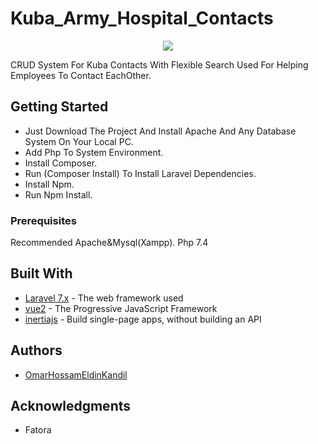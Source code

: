 
# Kuba_Army_Hospital_Contacts
<p align="center"><img src="https://www.flaticon.com/svg/static/icons/svg/69/69840.svg"/></p>

CRUD System For Kuba Contacts With Flexible Search
Used For Helping Employees  To Contact EachOther.

## Getting Started

* Just Download The Project And Install Apache And Any Database System On Your Local PC.
* Add Php To System Environment.
* Install Composer.
* Run (Composer Install) To Install Laravel Dependencies.
* Install Npm.
* Run Npm Install.

### Prerequisites

Recommended Apache&Mysql(Xampp).
Php 7.4

## Built With

* [Laravel 7.x](https://laravel.com/docs/7.x) - The web framework used
* [vue2](https://vuejs.org/v2/guide/)  - The Progressive JavaScript Framework
* [inertiajs](https://inertiajs.com/)         - Build single-page apps, without building an API

## Authors

* [OmarHossamEldinKandil](https://www.facebook.com/kande1l.omar) 

## Acknowledgments

* Fatora


